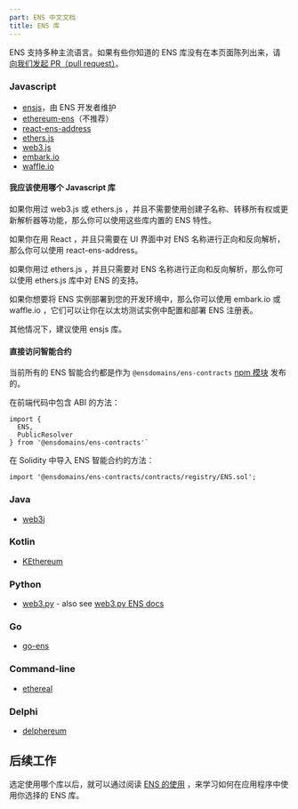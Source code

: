 ```yaml
---
part: ENS 中文文档
title: ENS 库 
---
```


ENS 支持多种主流语言。如果有些你知道的 ENS 库没有在本页面陈列出来，请 [向我们发起 PR（pull request）](https://github.com/ensdomains/ens/compare)。

### Javascript

* [ensjs](https://www.npmjs.com/package/@ensdomains/ensjs)，由 ENS 开发者维护
* [ethereum-ens](https://www.npmjs.com/package/ethereum-ens)（不推荐）
* [react-ens-address](https://github.com/ensdomains/react-ens-address)
* [ethers.js](https://github.com/ethers-io/ethers.js)
* [web3.js](https://web3js.readthedocs.io/en/1.0/web3-eth-ens.html)
* [embark.io](https://framework.embarklabs.io/docs/naming_configuration.html)
* [waffle.io](https://ethereum-waffle.readthedocs.io/en/latest/ens.html)

#### 我应该使用哪个 Javascript 库

如果你用过 web3.js 或 ethers.js ，并且不需要使用创建子名称、转移所有权或更新解析器等功能，那么你可以使用这些库内置的 ENS 特性。

如果你在用 React ，并且只需要在 UI 界面中对 ENS 名称进行正向和反向解析，那么你可以使用 react-ens-address。

如果你用过 ethers.js ，并且只需要对 ENS 名称进行正向和反向解析，那么你可以使用 ethers.js 库中对 ENS 的支持。

如果你想要将 ENS 实例部署到您的开发环境中，那么你可以使用 embark.io 或 waffle.io ，它们可以让你在以太坊测试实例中配置和部署 ENS 注册表。

其他情况下，建议使用 ensjs 库。

#### 直接访问智能合约

当前所有的 ENS 智能合约都是作为 `@ensdomains/ens-contracts` [npm 模块](https://github.com/ensdomains/ens-contracts) 发布的。

在前端代码中包含 ABI 的方法：

```text
import {
  ENS,
  PublicResolver
} from '@ensdomains/ens-contracts'`
```

在 Solidity 中导入 ENS 智能合约的方法：

```text
import '@ensdomains/ens-contracts/contracts/registry/ENS.sol';
```

### Java

* [web3j](https://github.com/web3j/web3j)

### Kotlin

* [KEthereum](https://github.com/komputing/KEthereum/tree/master/ens)

### Python

* [web3.py](https://github.com/ethereum/web3.py) - also see [web3.py ENS docs](https://web3py.readthedocs.io/en/stable/ens_overview.html)

### Go

* [go-ens](https://github.com/wealdtech/go-ens)

### Command-line

* [ethereal](https://github.com/wealdtech/ethereal)

### Delphi

* [delphereum](https://github.com/svanas/delphereum)

## 后续工作

选定使用哪个库以后，就可以通过阅读 [ENS 的使用](working-with-ens.html) ，来学习如何在应用程序中使用你选择的 ENS 库。
